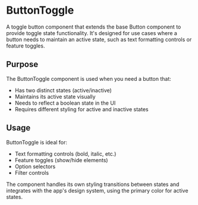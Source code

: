 # ButtonToggle

A toggle button component that extends the base Button component to provide toggle state functionality. It's designed for use cases where a button needs to maintain an active state, such as text formatting controls or feature toggles.

## Purpose

The ButtonToggle component is used when you need a button that:

- Has two distinct states (active/inactive)
- Maintains its active state visually
- Needs to reflect a boolean state in the UI
- Requires different styling for active and inactive states

## Usage

ButtonToggle is ideal for:

- Text formatting controls (bold, italic, etc.)
- Feature toggles (show/hide elements)
- Option selectors
- Filter controls

The component handles its own styling transitions between states and integrates with the app's design system, using the primary color for active states.
